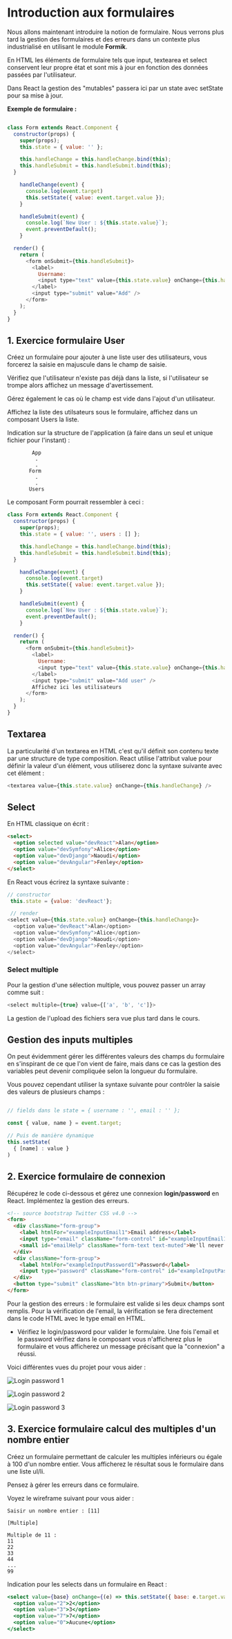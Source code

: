 # Introduction aux formulaires

Nous allons maintenant introduire la notion de formulaire. Nous verrons plus tard la gestion des formulaires et des erreurs dans un contexte plus industrialisé en utilisant le module **Formik**.

En HTML les éléments de formulaire tels que input, textearea et select conservent leur propre état et sont mis à jour en fonction des données passées par l'utilisateur.

Dans React la gestion des "mutables" passera ici par un state avec setState pour sa mise à jour.

**Exemple de formulaire :**

```js

class Form extends React.Component {
  constructor(props) {
    super(props);
    this.state = { value: '' };

    this.handleChange = this.handleChange.bind(this);
    this.handleSubmit = this.handleSubmit.bind(this);
  }

    handleChange(event) {
      console.log(event.target)
      this.setState({ value: event.target.value });
    }

    handleSubmit(event) {
      console.log(`New User : ${this.state.value}`);
      event.preventDefault();
    }

  render() {
    return (
      <form onSubmit={this.handleSubmit}>
        <label>
          Username:
          <input type="text" value={this.state.value} onChange={this.handleChange} />
        </label>
        <input type="submit" value="Add" />
      </form>
    );
  }
}
```

## 1. Exercice formulaire User

Créez un formulaire pour ajouter à une liste user des utilisateurs, vous forcerez la saisie en majuscule dans le champ de saisie.

Vérifiez que l'utilisateur n'existe pas déjà dans la liste, si l'utilisateur se trompe alors affichez un message d'avertissement.

Gérez également le cas où le champ est vide dans l'ajout d'un utilisateur.

Affichez la liste des utilsateurs sous le formulaire, affichez dans un composant Users la liste.

Indication sur la structure de l'application (à faire dans un seul et unique fichier pour l'instant) :

```text
        App
         .
         .
       Form
         .
         .
       Users
```

Le composant Form pourrait ressembler à ceci :

```js
class Form extends React.Component {
  constructor(props) {
    super(props);
    this.state = { value: '', users : [] };

    this.handleChange = this.handleChange.bind(this);
    this.handleSubmit = this.handleSubmit.bind(this);
  }

    handleChange(event) {
      console.log(event.target)
      this.setState({ value: event.target.value });
    }

    handleSubmit(event) {
      console.log(`New User : ${this.state.value}`);
      event.preventDefault();
    }

  render() {
    return (
      <form onSubmit={this.handleSubmit}>
        <label>
          Username:
          <input type="text" value={this.state.value} onChange={this.handleChange} />
        </label>
        <input type="submit" value="Add user" />
        Affichez ici les utilisateurs
      </form>
    );
  }
}
```

## Textarea

La particularité d'un textarea en HTML c'est qu'il définit son contenu texte par une structure de type composition. React utilise l'attribut value pour définir la valeur d'un élément, vous utiliserez donc la syntaxe suivante avec cet élément :

```js
<textarea value={this.state.value} onChange={this.handleChange} />
```

## Select

En HTML classique on écrit :

```html
<select>
  <option selected value="devReact">Alan</option>
  <option value="devSymfony">Alice</option>
  <option value="devDjango">Naoudi</option>
  <option value="devAngular">Fenley</option>
</select>
```

En React vous écrirez la syntaxe suivante :

```js
// constructor
 this.state = {value: 'devReact'};

 // render
<select value={this.state.value} onChange={this.handleChange}>
  <option value="devReact">Alan</option>
  <option value="devSymfony">Alice</option>
  <option value="devDjango">Naoudi</option>
  <option value="devAngular">Fenley</option>
</select>
```

### Select multiple

Pour la gestion d'une sélection multiple, vous pouvez passer un array comme suit :

```js
<select multiple={true} value={['a', 'b', 'c']}>
```

La gestion de l'upload des fichiers sera vue plus tard dans le cours.

## Gestion des inputs multiples

On peut évidemment gérer les différentes valeurs des champs du formulaire en s'inspirant de ce que l'on vient de faire, mais dans ce cas la gestion des variables peut devenir compliquée selon la longueur du formulaire.

Vous pouvez cependant utiliser la syntaxe suivante pour contrôler la saisie des valeurs de plusieurs champs :

```js

// fields dans le state = { username : '', email : '' };

const { value, name } = event.target;

// Puis de manière dynamique
this.setState(
  { [name] : value }
)

```

## 2. Exercice formulaire de connexion

Récupérez le code ci-dessous et gérez une connexion **login/password** en React. Implémentez la gestion des erreurs.

```html
<!-- source bootstrap Twitter CSS v4.0 -->
<form>
  <div className="form-group">
    <label htmlFor="exampleInputEmail1">Email address</label>
    <input type="email" className="form-control" id="exampleInputEmail1" aria-describedby="emailHelp" placeholder="Enter email" />
    <small id="emailHelp" className="form-text text-muted">We'll never share your email with anyone else.</small>
  </div>
  <div className="form-group">
    <label htmlFor="exampleInputPassword1">Password</label>
    <input type="password" className="form-control" id="exampleInputPassword1" placeholder="Password" />
  </div>
  <button type="submit" className="btn btn-primary">Submit</button>
</form>
```

Pour la gestion des erreurs : le formulaire est valide si les deux champs sont remplis. Pour la vérification de l'email, la vérification se fera directement dans le code HTML avec le type email en HTML.

- Vérifiez le login/password pour valider le formulaire. Une fois l'email et le password vérifiez dans le composant vous n'afficherez plus le formulaire et vous afficherez un message précisant que la "connexion" a réussi.

Voici différentes vues du projet pour vous aider :

![Login password 1](../images/ex8_passwordlogin.png)

![Login password 2](../images/ex8_passwordlogin2.png)

![Login password 3](../images/ex8_passwordlogin3.png)


## 3. Exercice formulaire calcul des multiples d'un nombre entier

Créez un formulaire permettant de calculer les multiples inférieurs ou égale à 100 d'un nombre entier. Vous afficherez le résultat sous le formulaire dans une liste ul/li.

Pensez à gérer les erreurs dans ce formulaire.

Voyez le wireframe suivant pour vous aider :

```text
Saisir un nombre entier : [11]

[Multiple]

Multiple de 11 :
11
22
33
44
...
99
```

Indication pour les selects dans un formulaire en React :

```jsx
<select value={base} onChange={(e) => this.setState({ base: e.target.value })}>
  <option value="2">2</option>
  <option value="3">3</option>
  <option value="7">7</option>
  <option value="0">Aucune</option>
</select>
```




